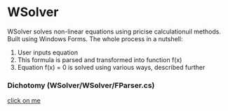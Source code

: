 # WSolver
WSolver solves non-linear equations using pricise calculationuil methods. Built using Windows Forms.
The whole process in a nutshell: 
1. User inputs equation
2. This formula is parsed and transformed into function f(x)
3. Equation f(x) = 0 is solved using various ways, described further

### Dichotomy (WSolver/WSolver/FParser.cs)
[click on me](ComradeAndrewQS37/WSolver/master/WSolver/FParser.cs)
